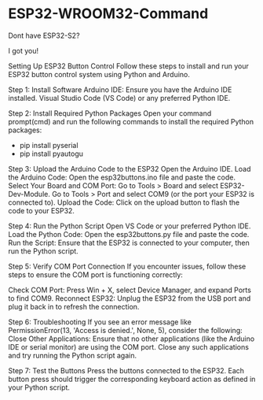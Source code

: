 # ESP32-WROOM32-Command
Dont have ESP32-S2?

I got you!

Setting Up ESP32 Button Control
Follow these steps to install and run your ESP32 button control system using Python and Arduino.

Step 1: Install Software
Arduino IDE: Ensure you have the Arduino IDE installed.
Visual Studio Code (VS Code) or any preferred Python IDE.

Step 2: Install Required Python Packages
Open your command prompt(cmd) and run the following commands to install the required Python packages:
- pip install pyserial
- pip install pyautogu

Step 3: Upload the Arduino Code to the ESP32
Open the Arduino IDE.
Load the Arduino Code:
Open the esp32buttons.ino file and paste the code.
Select Your Board and COM Port:
Go to Tools > Board and select ESP32-Dev-Module.
Go to Tools > Port and select COM9 (or the port your ESP32 is connected to).
Upload the Code:
Click on the upload button to flash the code to your ESP32.

Step 4: Run the Python Script
Open VS Code or your preferred Python IDE.
Load the Python Code:
Open the esp32buttons.py file and paste the code.
Run the Script:
Ensure that the ESP32 is connected to your computer, then run the Python script.

Step 5: Verify COM Port Connection
If you encounter issues, follow these steps to ensure the COM port is functioning correctly:

Check COM Port:
Press Win + X, select Device Manager, and expand Ports to find COM9.
Reconnect ESP32:
Unplug the ESP32 from the USB port and plug it back in to refresh the connection.

Step 6: Troubleshooting
If you see an error message like PermissionError(13, 'Access is denied.', None, 5), consider the following:
Close Other Applications: Ensure that no other applications (like the Arduino IDE or serial monitor) are using the COM port. Close any such applications and try running the Python script again.

Step 7: Test the Buttons
Press the buttons connected to the ESP32. Each button press should trigger the corresponding keyboard action as defined in your Python script.

